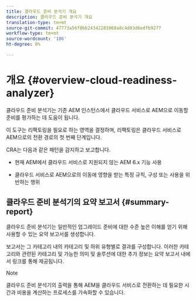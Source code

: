 ```yaml
---
title: 클라우드 준비 분석기 개요
description: 클라우드 준비 분석기 개요
translation-type: tm+mt
source-git-commit: 47773a56f8bb24342281068a8c4d03d6edfb9277
workflow-type: tm+mt
source-wordcount: '186'
ht-degree: 0%

---
```



# 개요 {#overview-cloud-readiness-analyzer}

클라우드 준비 분석기는 기존 AEM 인스턴스에서 클라우드 서비스로 AEM으로 이동할 준비를 평가하는 데 도움이 됩니다.

이 도구는 리팩토링을 필요로 하는 영역을 결정하며, 리팩토링은 클라우드 서비스로 AEM으로의 전환 경로의 첫 번째 단계입니다.

CRA는 다음과 같은 패턴을 감지하고 보고합니다.

* 현재 AEM에서 클라우드 서비스로 지원되지 않는 AEM 6.x 기능 사용

* 클라우드 서비스로 AEM으로의 이동에 영향을 받는 특정 규칙, 구성 또는 사용을 위반하는 행위

## 클라우드 준비 분석기의 요약 보고서 {#summary-report}

클라우드 준비 분석기는 일반적인 업그레이드 준비에 대한 수준 높은 이해를 얻기 위해 사용할 수 있는 요약 보고서를 생성합니다.

보고서는 그 카테고리 내의 카테고리 및 하위 유형별로 결과를 구성합니다. 이러한 카테고리와 관련된 카테고리 및 가능한 의미 및 솔루션에 대한 추가 정보는 요약 보고서 내에서 링크를 통해 제공됩니다.

>[!NOTE]
>클라우드 준비 분석기의 출력을 통해 AEM을 클라우드 서비스로 전환하는 데 필요한 시간과 비용을 계산하는 프로세스를 가속화할 수 있습니다.